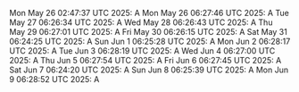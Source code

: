 Mon May 26 02:47:37 UTC 2025: A
Mon May 26 06:27:46 UTC 2025: A
Tue May 27 06:26:34 UTC 2025: A
Wed May 28 06:26:43 UTC 2025: A
Thu May 29 06:27:01 UTC 2025: A
Fri May 30 06:26:15 UTC 2025: A
Sat May 31 06:24:25 UTC 2025: A
Sun Jun  1 06:25:28 UTC 2025: A
Mon Jun  2 06:28:17 UTC 2025: A
Tue Jun  3 06:28:19 UTC 2025: A
Wed Jun  4 06:27:00 UTC 2025: A
Thu Jun  5 06:27:54 UTC 2025: A
Fri Jun  6 06:27:45 UTC 2025: A
Sat Jun  7 06:24:20 UTC 2025: A
Sun Jun  8 06:25:39 UTC 2025: A
Mon Jun  9 06:28:52 UTC 2025: A
